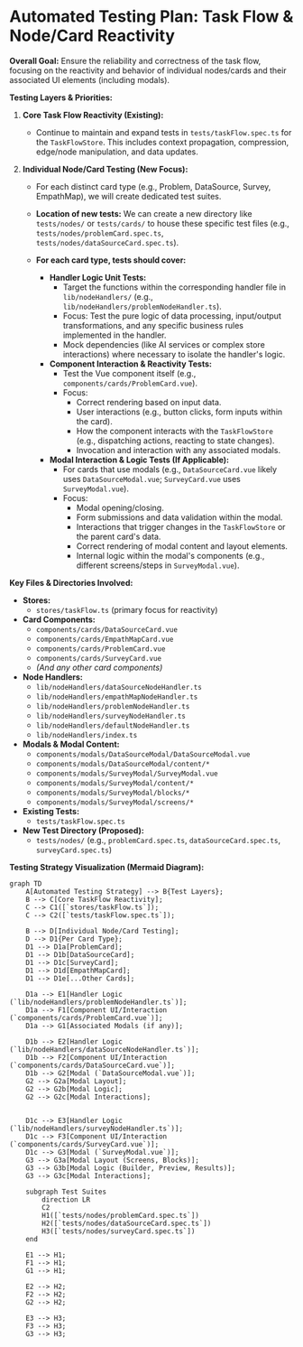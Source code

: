 # Automated Testing Plan: Task Flow & Node/Card Reactivity

**Overall Goal:** Ensure the reliability and correctness of the task flow, focusing on the reactivity and behavior of individual nodes/cards and their associated UI elements (including modals).

**Testing Layers & Priorities:**

1.  **Core Task Flow Reactivity (Existing):**

    - Continue to maintain and expand tests in `tests/taskFlow.spec.ts` for the `TaskFlowStore`. This includes context propagation, compression, edge/node manipulation, and data updates.

2.  **Individual Node/Card Testing (New Focus):**

    - For each distinct card type (e.g., Problem, DataSource, Survey, EmpathMap), we will create dedicated test suites.
    - **Location of new tests:** We can create a new directory like `tests/nodes/` or `tests/cards/` to house these specific test files (e.g., `tests/nodes/problemCard.spec.ts`, `tests/nodes/dataSourceCard.spec.ts`).

    - **For each card type, tests should cover:**
      - **Handler Logic Unit Tests:**
        - Target the functions within the corresponding handler file in `lib/nodeHandlers/` (e.g., `lib/nodeHandlers/problemNodeHandler.ts`).
        - Focus: Test the pure logic of data processing, input/output transformations, and any specific business rules implemented in the handler.
        - Mock dependencies (like AI services or complex store interactions) where necessary to isolate the handler's logic.
      - **Component Interaction & Reactivity Tests:**
        - Test the Vue component itself (e.g., `components/cards/ProblemCard.vue`).
        - Focus:
          - Correct rendering based on input data.
          - User interactions (e.g., button clicks, form inputs within the card).
          - How the component interacts with the `TaskFlowStore` (e.g., dispatching actions, reacting to state changes).
          - Invocation and interaction with any associated modals.
      - **Modal Interaction & Logic Tests (If Applicable):**
        - For cards that use modals (e.g., `DataSourceCard.vue` likely uses `DataSourceModal.vue`; `SurveyCard.vue` uses `SurveyModal.vue`).
        - Focus:
          - Modal opening/closing.
          - Form submissions and data validation within the modal.
          - Interactions that trigger changes in the `TaskFlowStore` or the parent card's data.
          - Correct rendering of modal content and layout elements.
          - Internal logic within the modal's components (e.g., different screens/steps in `SurveyModal.vue`).

**Key Files & Directories Involved:**

- **Stores:**
  - `stores/taskFlow.ts` (primary focus for reactivity)
- **Card Components:**
  - `components/cards/DataSourceCard.vue`
  - `components/cards/EmpathMapCard.vue`
  - `components/cards/ProblemCard.vue`
  - `components/cards/SurveyCard.vue`
  - _(And any other card components)_
- **Node Handlers:**
  - `lib/nodeHandlers/dataSourceNodeHandler.ts`
  - `lib/nodeHandlers/empathMapNodeHandler.ts`
  - `lib/nodeHandlers/problemNodeHandler.ts`
  - `lib/nodeHandlers/surveyNodeHandler.ts`
  - `lib/nodeHandlers/defaultNodeHandler.ts`
  - `lib/nodeHandlers/index.ts`
- **Modals & Modal Content:**
  - `components/modals/DataSourceModal/DataSourceModal.vue`
  - `components/modals/DataSourceModal/content/*`
  - `components/modals/SurveyModal/SurveyModal.vue`
  - `components/modals/SurveyModal/content/*`
  - `components/modals/SurveyModal/blocks/*`
  - `components/modals/SurveyModal/screens/*`
- **Existing Tests:**
  - `tests/taskFlow.spec.ts`
- **New Test Directory (Proposed):**
  - `tests/nodes/` (e.g., `problemCard.spec.ts`, `dataSourceCard.spec.ts`, `surveyCard.spec.ts`)

**Testing Strategy Visualization (Mermaid Diagram):**

```mermaid
graph TD
    A[Automated Testing Strategy] --> B{Test Layers};
    B --> C[Core TaskFlow Reactivity];
    C --> C1([`stores/taskFlow.ts`]);
    C --> C2([`tests/taskFlow.spec.ts`]);

    B --> D[Individual Node/Card Testing];
    D --> D1{Per Card Type};
    D1 --> D1a[ProblemCard];
    D1 --> D1b[DataSourceCard];
    D1 --> D1c[SurveyCard];
    D1 --> D1d[EmpathMapCard];
    D1 --> D1e[...Other Cards];

    D1a --> E1[Handler Logic (`lib/nodeHandlers/problemNodeHandler.ts`)];
    D1a --> F1[Component UI/Interaction (`components/cards/ProblemCard.vue`)];
    D1a --> G1[Associated Modals (if any)];

    D1b --> E2[Handler Logic (`lib/nodeHandlers/dataSourceNodeHandler.ts`)];
    D1b --> F2[Component UI/Interaction (`components/cards/DataSourceCard.vue`)];
    D1b --> G2[Modal (`DataSourceModal.vue`)];
    G2 --> G2a[Modal Layout];
    G2 --> G2b[Modal Logic];
    G2 --> G2c[Modal Interactions];


    D1c --> E3[Handler Logic (`lib/nodeHandlers/surveyNodeHandler.ts`)];
    D1c --> F3[Component UI/Interaction (`components/cards/SurveyCard.vue`)];
    D1c --> G3[Modal (`SurveyModal.vue`)];
    G3 --> G3a[Modal Layout (Screens, Blocks)];
    G3 --> G3b[Modal Logic (Builder, Preview, Results)];
    G3 --> G3c[Modal Interactions];

    subgraph Test Suites
        direction LR
        C2
        H1([`tests/nodes/problemCard.spec.ts`])
        H2([`tests/nodes/dataSourceCard.spec.ts`])
        H3([`tests/nodes/surveyCard.spec.ts`])
    end

    E1 --> H1;
    F1 --> H1;
    G1 --> H1;

    E2 --> H2;
    F2 --> H2;
    G2 --> H2;

    E3 --> H3;
    F3 --> H3;
    G3 --> H3;
```
